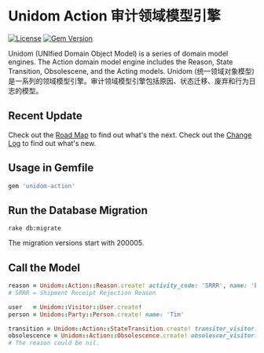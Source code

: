 # Unidom Action 审计领域模型引擎

[![License](https://img.shields.io/badge/license-MIT-green.svg)](http://opensource.org/licenses/MIT)
[![Gem Version](https://badge.fury.io/rb/unidom-action.svg)](https://badge.fury.io/rb/unidom-action)

Unidom (UNIfied Domain Object Model) is a series of domain model engines. The Action domain model engine includes the Reason, State Transition, Obsolescene, and the Acting models.
Unidom (统一领域对象模型)是一系列的领域模型引擎。审计领域模型引擎包括原因、状态迁移、废弃和行为日志的模型。

## Recent Update
Check out the [Road Map](ROADMAP.md) to find out what's the next.
Check out the [Change Log](CHANGELOG.md) to find out what's new.

## Usage in Gemfile
```ruby
gem 'unidom-action'
```

## Run the Database Migration
```shell
rake db:migrate
```
The migration versions start with 200005.

## Call the Model
```ruby
reason = Unidom::Action::Reason.create! activity_code: 'SRRR', name: 'broken', description: 'The box was broken.'
# SRRR = Shipment Receipt Rejection Reason

user   = Unidom::Visitor::User.create!
person = Unidom::Party::Person.create! name: 'Tim'

transition = Unidom::Action::StateTransition.create! transitor_visitor: user, transitor_party: person, reason: reason, subject: person, from_state: 'C', thru_state: 'R'
obsolescence = Unidom::Action::Obsolescence.create! obsolescer_visitor: user, obsolescer_party: person, reason: reason, obsolesced: person
# The reason could be nil.
```
